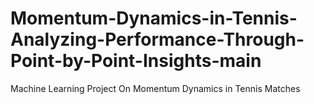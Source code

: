 # Momentum-Dynamics-in-Tennis-Analyzing-Performance-Through-Point-by-Point-Insights-main
Machine Learning Project On Momentum Dynamics in Tennis Matches
